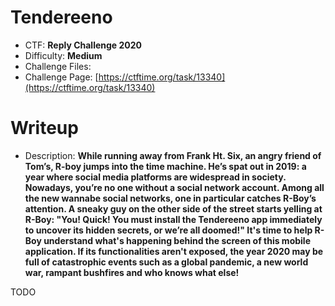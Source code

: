 # Tendereeno

- CTF: **Reply Challenge 2020**
- Difficulty: **Medium**
- Challenge Files: 
- Challenge Page: [https://ctftime.org/task/13340](https://ctftime.org/task/13340)

# Writeup

- Description: **While running away from Frank Ht. Six, an angry friend of Tom’s, R-boy jumps into the time machine. He’s spat out in 2019: a year where social media platforms are widespread in society. Nowadays, you’re no one without a social network account. Among all the new wannabe social networks, one in particular catches R-Boy’s attention. A sneaky guy on the other side of the street starts yelling at R-Boy: "You! Quick! You must install the Tendereeno app immediately to uncover its hidden secrets, or we’re all doomed!" It's time to help R-Boy understand what's happening behind the screen of this mobile application. If its functionalities aren't exposed, the year 2020 may be full of catastrophic events such as a global pandemic, a new world war, rampant bushfires and who knows what else!**

TODO
